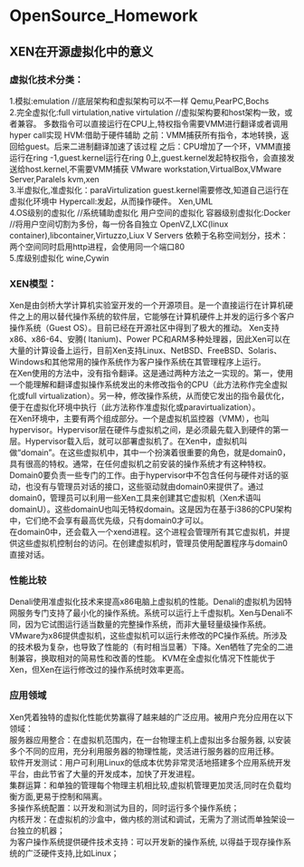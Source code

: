 # OpenSource_Homework
## XEN在开源虚拟化中的意义
### 虚拟化技术分类：  
1.模拟:emulation //底层架构和虚拟架构可以不一样
    Qemu,PearPC,Bochs  
2.完全虚拟化:full virtulation,native virtulation
    //虚拟架构要和host架构一致，或者兼容。
    多数指令可以直接运行在CPU上,特权指令需要VMM进行翻译或者调用hyper call实现
    HVM:借助于硬件辅助
        之前：VMM捕获所有指令，本地转换，返回给guest。后来二进制翻译加速了该过程
        之后：CPU增加了一个环，VMM直接运行在ring -1,guest.kernel运行在ring 0上,guest.kernel发起特权指令，会直接发送给host.kernel,不需要VMM捕获
    VMware workstation,VirtualBox,VMware Server,Paralels
    kvm,xen  
3.半虚拟化,准虚拟化：paraVirtulization
    guest.kernel需要修改,知道自己运行在虚拟化环境中
    Hypercall:发起，从而操作硬件。
    Xen,UML  
4.OS级别的虚拟化 //系统辅助虚拟化
    用户空间的虚拟化
    容器级别虚拟化:Docker
    //将用户空间切割为多份，每一份各自独立
    OpenVZ,LXC(linux container),libcontainer,Virtuzzo,Liux V Servers
    依赖于名称空间划分，技术：两个空间同时启用http进程，会使用同一个端口80  
5.库级别虚拟化
    wine,Cywin
### XEN模型：
  Xen是由剑桥大学计算机实验室开发的一个开源项目。是一个直接运行在计算机硬件之上的用以替代操作系统的软件层，它能够在计算机硬件上并发的运行多个客户操作系统（Guest OS）。目前已经在开源社区中得到了极大的推动。
Xen支持x86、x86-64、安腾( Itanium)、Power PC和ARM多种处理器，因此Xen可以在大量的计算设备上运行，目前Xen支持Linux、NetBSD、FreeBSD、Solaris、 Windows和其他常用的操作系统作为客户操作系统在其管理程序上运行。   
  在Xen使用的方法中，没有指令翻译。这是通过两种方法之一实现的。第一，使用一个能理解和翻译虚拟操作系统发出的未修改指令的CPU（此方法称作完全虚拟化或full virtualization）。另一种，修改操作系统，从而使它发出的指令最优化，便于在虚拟化环境中执行（此方法称作准虚拟化或paravirtualization）。　   
  在Xen环境中，主要有两个组成部分。一个是虚拟机监控器（VMM），也叫hypervisor。Hypervisor层在硬件与虚拟机之间，是必须最先载入到硬件的第一层。Hypervisor载入后，就可以部署虚拟机了。在Xen中，虚拟机叫做“domain”。在这些虚拟机中，其中一个扮演着很重要的角色，就是domain0，具有很高的特权。通常，在任何虚拟机之前安装的操作系统才有这种特权。    
  Domain0要负责一些专门的工作。由于hypervisor中不包含任何与硬件对话的驱动，也没有与管理员对话的接口，这些驱动就由domain0来提供了。通过domain0，管理员可以利用一些Xen工具来创建其它虚拟机（Xen术语叫domainU）。这些domainU也叫无特权domain。这是因为在基于i386的CPU架构中，它们绝不会享有最高优先级，只有domain0才可以。   
  在domain0中，还会载入一个xend进程。这个进程会管理所有其它虚拟机，并提供这些虚拟机控制台的访问。在创建虚拟机时，管理员使用配置程序与domain0直接对话。
  ###  性能比较
  Denali使用准虚拟化技术来提高x86电脑上虚拟机的性能。Denali的虚拟机为因特网服务专门支持了最小化的操作系统。系统可以运行上千虚拟机。Xen与Denali不同，因为它试图运行适当数量的完整操作系统，而非大量轻量级操作系统。
VMware为x86提供虚拟机，这些虚拟机可以运行未修改的PC操作系统。所涉及的技术极为复杂，也导致了性能的（有时相当显著）下降。Xen牺牲了完全的二进制兼容，换取相对的简易性和改善的性能。
KVM在全虚拟化情况下性能优于Xen，但Xen在运行修改过的操作系统时效率更高。
###  应用领域
Xen凭着独特的虚拟化性能优势赢得了越来越的广泛应用。被用户充分应用在以下领域：  
服务器应用整合：在虚拟机范围内，在一台物理主机上虚拟出多台服务器, 以安装多个不同的应用，充分利用服务器的物理性能，灵活进行服务器的应用迁移。  
软件开发测试：用户可利用Linux的低成本优势非常灵活地搭建多个应用系统开发平台，由此节省了大量的开发成本，加快了开发进程。  
集群运算：和单独的管理每个物理主机相比较,虚拟机管理更加灵活,同时在负载均衡方面,更易于控制和隔离。  
多操作系统配置：以开发和测试为目的，同时运行多个操作系统；  
内核开发：在虚拟机的沙盒中，做内核的测试和调试，无需为了测试而单独架设一台独立的机器；  
为客户操作系统提供硬件技术支持：可以开发新的操作系统, 以得益于现存操作系统的广泛硬件支持,比如Linux；  
